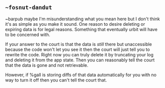 ## `~fosnut-dandut`
~barpub maybe I'm misunderstanding what you mean here but I don't think it's as simple as you make it sound. One reason to desire deleting or expiring data is for legal reasons. Something that eventually urbit will have to be concerned with.


If your answer to the court is that the data is *still* there but unaccessible because the code won't let you see it then the court will just tell you to rewrite the code. Right now you can truly delete it by truncating your log and deleting it from the app state. Then you can reasonably tell the court that the data is gone and not retrievable.


However, if %gall is storing diffs of that data automatically for you with no way to turn it off then you can't tell the court that.